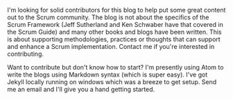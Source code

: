 I'm looking for solid contributors for this blog to help put some great content out to the Scrum community. The blog is not about the specifics of the Scrum Framework (Jeff Sutherland and Ken Schwaber have that covered in the Scrum Guide) and many other books and blogs have been written. This is about supporting methodologies, practices or thoughts that can support and enhance a Scrum implementation. Contact me if you're interested in contributing.

Want to contribute but don't know how to start? I'm presently using Atom to write the blogs using Markdown syntax (which is super easy). I've got Jekyll locally running on windows which was a breeze to get setup. Send me an email and I'll give you a hand getting started.
